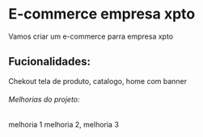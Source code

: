 # E-commerce empresa xpto

Vamos criar um e-commerce parra empresa xpto


## Fucionalidades:

Chekout tela de produto, catalogo, home com banner

###### Melhorias do projeto:

melhoria 1 melhoria 2, melhoria 3